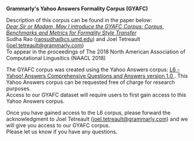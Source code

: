 <b>Grammarly's Yahoo Answers Formality Corpus (GYAFC)</b>

Description of this corpus can be found in the paper below: <br/>
<i><a href="https://arxiv.org/abs/1803.06535">Dear Sir or Madam, May I introduce the GYAFC Corpus: Corpus, Benchmarks and Metrics for Formality Style Transfer </a></i><br/>
Sudha Rao (raosudha@cs.umd.edu) and Joel Tetreault (joel.tetreault@grammarly.com)</br>
To appear in the proceedings of The 2018 North American Association of Computational Lingusitics (NAACL 2018)

The GYAFC corpus was created using the Yahoo Answers corpus: <a href="https://webscope.sandbox.yahoo.com/catalog.php?datatype=l"> L6 - Yahoo! Answers Comprehensive Questions and Answers version 1.0 </a>. This Yahoo Answers corpus can be requested free of charge for research purposes. <br/>
Access to our GYAFC dataset will require users to first gain access to this Yahoo Answers corpus.

Once you have gained access to the L6 corpus, please forward the acknowledgment to Joel Tetreault (joel.tetreault@grammarly.com) and we will give you access to our GYAFC corpus. <br/>
Please let us know if you have any questions.


